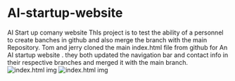 # AI-startup-website
AI  Start up comany website
ThIs project is to test the ability of a personnel to create banches in github and also merge the branch with the 
main Repository.
Tom and jerry cloned the main index.html file from github for An AI startup website . they both updated the navigation bar and contact info
in their respective branches and merged it with the main branch.
![index.html img](https://github.com/olly-cloud/ai-startup-website/blob/20d8a0c66c10f7753dfb2c3c48aece2fc11ead7d/index.html.pn)
![index.html img]()
